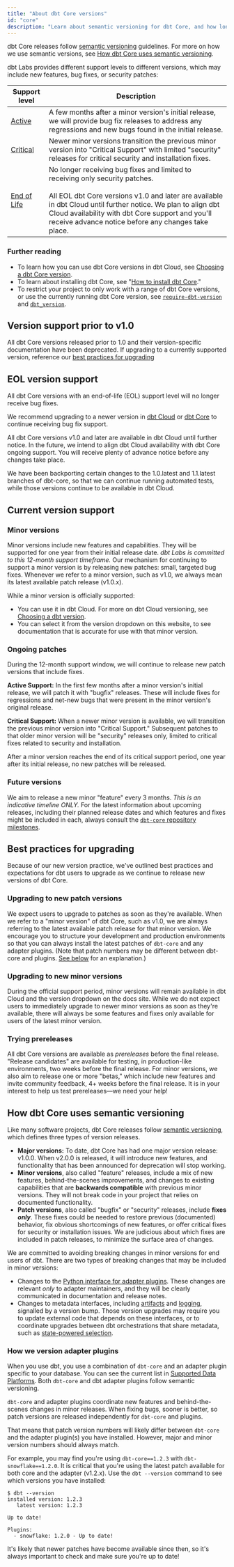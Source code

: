 ```yaml
---
title: "About dbt Core versions"
id: "core"
description: "Learn about semantic versioning for dbt Core, and how long those versions are supported."
---
```


dbt Core releases follow [semantic versioning](https://semver.org/) guidelines. For more on how we use semantic versions, see [How dbt Core uses semantic versioning](#how-dbt-core-uses-semantic-versioning). 

dbt Labs provides different support levels to different versions, which may include new features, bug fixes, or security patches:
<!--
- [For versions prior to v1.0](#version-support-prior-to-v1.0)
- [End of Life (EOL)](#eol-version-support)
- [Current versions](#current-version-support) (includes Minor versions, Active, and Critical)
- [Future Versions](#future-versions)
-->

| Support level | Description |
| ------------- | ----------- | 
| [Active](#ongoing-patches) | A few months after a minor version's initial release, we will provide bug fix releases to address any regressions and new bugs found in the initial release. | 
| [Critical](#ongoing-patches) | Newer minor versions transition the previous minor version into "Critical Support" with limited "security" releases for critical security and installation fixes. | 
| [End of Life](#eol-version-support) | No longer receiving bug fixes and limited to receiving only security patches. <br /><br />All EOL dbt Core versions v1.0 and later are available in dbt Cloud until further notice. We plan to align dbt Cloud availability with dbt Core support and you'll receive advance notice before any changes take place. |


<Snippet src="core-versions-table" />

### Further reading

- To learn how you can use dbt Core versions in dbt Cloud, see [Choosing a dbt Core version](/docs/dbt-versions/upgrade-core-in-cloud).
- To learn about installing dbt Core, see "[How to install dbt Core](/docs/core/installation)."
- To restrict your project to only work with a range of dbt Core versions, or use the currently running dbt Core version, see [`require-dbt-version`](/reference/project-configs/require-dbt-version) and [`dbt_version`](/reference/dbt-jinja-functions/dbt_version).

## Version support prior to v1.0

All dbt Core versions released prior to 1.0 and their version-specific documentation have been deprecated. If upgrading to a currently supported version, reference our [best practices for upgrading](#best-practices-for-upgrading)

## EOL version support 

All dbt Core versions with an end-of-life (EOL) support level will no longer receive bug fixes.  

We recommend upgrading to a newer version in [dbt Cloud](/docs/dbt-versions/upgrade-core-in-cloud) or [dbt Core](/docs/core/installation#upgrading-dbt-core) to continue receiving bug fix support. 

All dbt Core versions v1.0 and later are available in dbt Cloud until further notice. In the future, we intend to align dbt Cloud availability with dbt Core ongoing support. You will receive plenty of advance notice before any changes take place.

We have been backporting certain changes to the 1.0.latest and 1.1.latest branches of dbt-core, so that we can continue running automated tests, while those versions continue to be available in dbt Cloud.

## Current version support

### Minor versions

Minor versions include new features and capabilities. They will be supported for one year from their initial release date. _dbt Labs is committed to this 12-month support timeframe._ Our mechanism for continuing to support a minor version is by releasing new patches: small, targeted bug fixes. Whenever we refer to a minor version, such as v1.0, we always mean its latest available patch release (v1.0.x).

While a minor version is officially supported:
- You can use it in dbt Cloud. For more on dbt Cloud versioning, see [Choosing a dbt version](/docs/dbt-versions/upgrade-core-in-cloud).
- You can select it from the version dropdown on this website, to see documentation that is accurate for use with that minor version.

### Ongoing patches

During the 12-month support window, we will continue to release new patch versions that include fixes.

**Active Support:** In the first few months after a minor version's initial release, we will patch it with "bugfix" releases. These will include fixes for regressions and net-new bugs that were present in the minor version's original release.

**Critical Support:** When a newer minor version is available, we will transition the previous minor version into "Critical Support." Subsequent patches to that older minor version will be "security" releases only, limited to critical fixes related to security and installation.

After a minor version reaches the end of its critical support period, one year after its initial release, no new patches will be released.

### Future versions

We aim to release a new minor "feature" every 3 months. _This is an indicative timeline ONLY._ For the latest information about upcoming releases, including their planned release dates and which features and fixes might be included in each, always consult the [`dbt-core` repository milestones](https://github.com/dbt-labs/dbt-core/milestones).

## Best practices for upgrading

Because of our new version practice, we've outlined best practices and expectations for dbt users to upgrade as we continue to release new versions of dbt Core.

### Upgrading to new patch versions

We expect users to upgrade to patches as soon as they're available. When we refer to a "minor version" of dbt Core, such as v1.0, we are always referring to the latest available patch release for that minor version. We encourage you to structure your development and production environments so that you can always install the latest patches of `dbt-core` and any adapter plugins. (Note that patch numbers may be different between dbt-core and plugins. [See below](#how-we-version-adapter-plugins) for an explanation.)

### Upgrading to new minor versions

During the official support period, minor versions will remain available in dbt Cloud and the version dropdown on the docs site. While we do not expect users to immediately upgrade to newer minor versions as soon as they're available, there will always be some features and fixes only available for users of the latest minor version.

### Trying prereleases

All dbt Core versions are available as _prereleases_ before the final release. "Release candidates" are available for testing, in production-like environments, two weeks before the final release. For minor versions, we also aim to release one or more "betas," which include new features and invite community feedback, 4+ weeks before the final release. It is in your interest to help us test prereleases—we need your help!

## How dbt Core uses semantic versioning

Like many software projects, dbt Core releases follow [semantic versioning](https://semver.org/), which defines three types of version releases.

- **Major versions:** To date, dbt Core has had one major version release: v1.0.0. When v2.0.0 is released, it will introduce new features, and functionality that has been announced for deprecation will stop working.
- **Minor versions**, also called "feature" releases, include a mix of new features, behind-the-scenes improvements, and changes to existing capabilities that are **backwards compatible** with previous minor versions. They will not break code in your project that relies on documented functionality.
- **Patch versions**, also called "bugfix" or "security" releases, include **fixes _only_**. These fixes could be needed to restore previous (documented) behavior, fix obvious shortcomings of new features, or offer critical fixes for security or installation issues. We are judicious about which fixes are included in patch releases, to minimize the surface area of changes.

We are committed to avoiding breaking changes in minor versions for end users of dbt. There are two types of breaking changes that may be included in minor versions:

- Changes to the [Python interface for adapter plugins](/guides/dbt-ecosystem/adapter-development/3-building-a-new-adapter). These changes are relevant _only_ to adapter maintainers, and they will be clearly communicated in documentation and release notes.
- Changes to metadata interfaces, including [artifacts](/docs/deploy/artifacts) and [logging](/reference/events-logging), signalled by a version bump. Those version upgrades may require you to update external code that depends on these interfaces, or to coordinate upgrades between dbt orchestrations that share metadata, such as [state-powered selection](/reference/node-selection/syntax#about-node-selection).

### How we version adapter plugins

When you use dbt, you use a combination of `dbt-core` and an adapter plugin specific to your database. You can see the current list in [Supported Data Platforms](/docs/supported-data-platforms). Both `dbt-core` and dbt adapter plugins follow semantic versioning.

`dbt-core` and adapter plugins coordinate new features and behind-the-scenes changes in minor releases. When fixing bugs, sooner is better, so patch versions are released independently for `dbt-core` and plugins.

That means that patch version numbers will likely differ between `dbt-core` and the adapter plugin(s) you have installed. However, major and minor version numbers should always match.

For example, you may find you're using `dbt-core==1.2.3` with `dbt-snowflake==1.2.0`. It is critical that you're using the latest patch available for both core and the adapter (v1.2.x). Use the `dbt --version` command to see which versions you have installed:
```
$ dbt --version
installed version: 1.2.3
   latest version: 1.2.3

Up to date!

Plugins:
  - snowflake: 1.2.0 - Up to date!
```
It's likely that newer patches have become available since then, so it's always important to check and make sure you're up to date!
